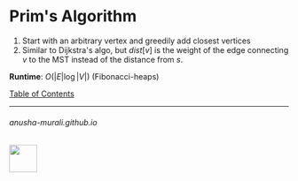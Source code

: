 # Prim's Algorithm

1. Start with an arbitrary vertex and greedily add closest vertices
2. Similar to Dijkstra's algo, but $dist[v]$ is the weight of the edge connecting $v$ to the MST instead of the distance from $s$.

**Runtime**: $O(|E| \log |V|)$ (Fibonacci-heaps)

[Table of Contents](./index.md)

* * *
###### anusha-murali.github.io

<img src="https://github.com/anusha-murali/anusha-murali.github.io/assets/111596338/639243aa-2857-4595-a65a-7852762bb002" width="50" height="50"/>

